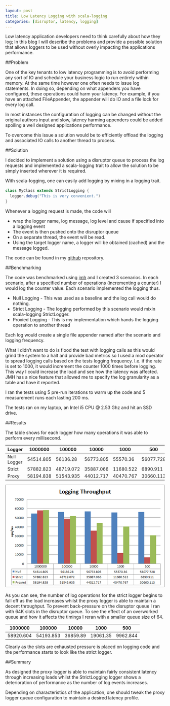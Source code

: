 ```yaml
---
layout: post
title: Low Latency Logging with scala-logging
categories: [disruptor, latency, logging]
---
```


Low latency application developers need to think carefully about how they log; In this blog I will describe the problems and provide a possible
solution that allows loggers to be used without overly impacting the applications performance.

##Problem

One of the key tenants to low latency programming is to avoid performing any sort of IO and schedule your business logic to run entirely within memory. At the
same time however one often needs to issue log statements.  In doing so, depending on what appenders you have configured, these operations could harm your
latency.  For example, if you have an attached FileAppender, the appender will do IO and a file lock for every log call.

In most instances the configuration of logging can be changed without the original authors input and slow, latency harming appenders could be added spoiling a
well designed applications performance.

To overcome this issue a solution would be to efficiently offload the logging and associated IO calls to another thread to process.

##Solution

I decided to implement a solution using a disruptor queue to process the log requests and implemented a scala-logging trait to allow the solution to be simply
inserted wherever it is required.

With scala-logging, one can easily add logging by mixing in a logging trait.

```scala
class MyClass extends StrictLogging {
  logger.debug("This is very convenient.")
}
```

Whenever a logging request is made, the code will
- wrap the logger name, log message, log level and cause if specified into a logging event
- The event is then pushed onto the disruptor queue
- On a separate thread, the event will be read.
- Using the target logger name, a logger will be obtained (cached) and the message logged.

The code can be found in my [github](https://github.com/zaradai/fastlog) repository.

##Benchmarking

The code was benchmarked using [jmh](http://openjdk.java.net/projects/code-tools/jmh/) and I created 3 scenarios.  In each scenario, after a specified number
of operations (incrementing a counter) I would log the counter value.  Each scenario implemented the logging thus.

- Null Logging - This was used as a baseline and the log call would do nothing.
- Strict Logging - The logging performed by this scenario would mixin scala-logging StrictLogger.
- Proxied Logging - This is my implementation which hands the logging operation to another thread

Each log would create a single file appender named after the scenario and logging frequency.

What I didn’t want to do is flood the test with logging calls as this would grind the system to a halt and provide bad metrics so I used a mod operator to
spread logging calls based on the tests logging frequency.  I.e. if the rate is set to 1000, it would increment the counter 1000 times before logging.  This
way I could increase the load and see how the latency was affected. JMH has a nice feature that allowed me to specify the log granularity as a table and have
it reported.

I ran the tests using 5 pre-run iterations to warm up the code and 5 measurement runs each lasting 200 ms.

The tests ran on my laptop, an Intel i5 CPU @ 2.53 Ghz and hit an SSD drive.

##Results

The table shows for each logger how many operations it was able to perform every millisecond.

| Logger      | 1000000   | 100000    | 10000     | 1000      | 500       |
|-------------|-----------|-----------|-----------|-----------|-----------|
| Null Logger | 54514.805 | 56136.28  | 56773.805 | 55570.36  | 56077.728 |
| Strict      | 57882.823 | 48719.072 | 35887.066 | 11680.522 | 6890.911  |
| Proxy       | 58194.838 | 51543.935 | 44012.717 | 40470.767 | 30660.113 |

![Logging Results](/images/fastlog_results.png)

As you can see, the number of log operations for the strict logger begins to fall off as the load increases whilst the proxy logger is able to maintain a
decent throughput.  To prevent back-pressure on the disruptor queue I ran with 64K slots in the disruptor queue.  To see the effect of an overworked queue and
how it affects the timings I reran with a smaller queue size of 64.

| 1000000   | 100000    | 10000    | 1000     | 500      |
|-----------|-----------|----------|----------|----------|
| 58920.604 | 54193.853 | 36859.89 | 19061.35 | 9962.844 |

Clearly as the slots are exhausted pressure is placed on logging code and the performance starts to look like the strict logger.

##Summary

As designed the proxy logger is able to maintain fairly consistent latency through increasing loads whilst the StrictLogging logger shows a deterioration of
performance as the number of log events increases.

Depending on characteristics of the application, one should tweak the proxy logger queue configuration to maintain a desired latency profile.
